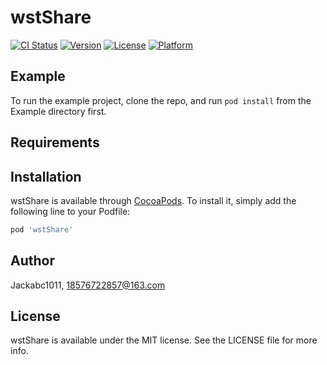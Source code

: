 # wstShare

[![CI Status](https://img.shields.io/travis/Jackabc1011/wstShare.svg?style=flat)](https://travis-ci.org/Jackabc1011/wstShare)
[![Version](https://img.shields.io/cocoapods/v/wstShare.svg?style=flat)](https://cocoapods.org/pods/wstShare)
[![License](https://img.shields.io/cocoapods/l/wstShare.svg?style=flat)](https://cocoapods.org/pods/wstShare)
[![Platform](https://img.shields.io/cocoapods/p/wstShare.svg?style=flat)](https://cocoapods.org/pods/wstShare)

## Example

To run the example project, clone the repo, and run `pod install` from the Example directory first.

## Requirements

## Installation

wstShare is available through [CocoaPods](https://cocoapods.org). To install
it, simply add the following line to your Podfile:

```ruby
pod 'wstShare'
```

## Author

Jackabc1011, 18576722857@163.com

## License

wstShare is available under the MIT license. See the LICENSE file for more info.
